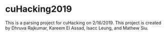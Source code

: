 # cuHacking2019

This is a parsing project for cuHacking on 2/16/2019. 
This project is created by Dhruva Rajkumar, Kareem El Assad, Isacc Leung, and Mathew Siu. 